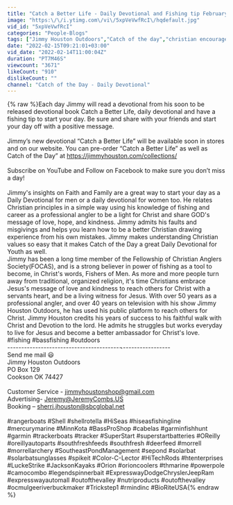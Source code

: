 ```yaml
---
title: "Catch a Better Life - Daily Devotional and Fishing tip February 14th"
image: "https:\/\/i.ytimg.com\/vi\/5xpVeVwfRcI\/hqdefault.jpg"
vid_id: "5xpVeVwfRcI"
categories: "People-Blogs"
tags: ["Jimmy Houston Outdoors","Catch of the day","christian encouragement"]
date: "2022-02-15T09:21:01+03:00"
vid_date: "2022-02-14T11:00:04Z"
duration: "PT7M46S"
viewcount: "3671"
likeCount: "910"
dislikeCount: ""
channel: "Catch of the Day - Daily Devotional"
---
```

{% raw %}Each day Jimmy will read a devotional from his soon to be released devotional book Catch a Better Life, daily devotional and have a fishing tip to start your day.  Be sure and share with your friends and start your day off with a positive message.<br /><br />Jimmy’s new devotional “Catch a Better Life” will be available soon in stores and on our website. You can pre-order “Catch a Better Life” as well as Catch of the Day” at <a rel="nofollow" target="blank" href="https://jimmyhouston.com/collections/">https://jimmyhouston.com/collections/</a><br /><br />Subscribe on YouTube and Follow on Facebook to make sure you don’t miss a day!<br /><br />Jimmy's insights on Faith and Family are a great way to start your day as a Daily Devotional for men or a daily devotional for women too. He relates Christian principles in a simple way using his knowledge of fishing and career as a professional angler to be a light for Christ and share GOD's message of love, hope, and kindness. Jimmy admits his faults and misgivings and helps you learn how to be a better Christian drawing experience from his own mistakes. Jimmy makes understanding Christian values so easy that it makes Catch of the Day a great Daily Devotional for Youth as well. <br />Jimmy has been a long time member of the Fellowship of Christian Anglers Society(FOCAS), and is a strong believer in power of fishing as a tool to become, in Christ's words, Fishers of Men. As more and more people turn away from traditional, organized religion, it's time Christians embrace Jesus's message of love and kindness to reach others for Christ with a servants heart, and be a living witness for Jesus. With over 50 years as a professional angler, and over 40 years on television with his show Jimmy Houston Outdoors, he has used his public platform to reach others for Christ. Jimmy Houston credits his years of success to his faithful walk with Christ and Devotion to the lord. He admits he struggles but works everyday to live for Jesus and become a better ambassador for Christ's love. <br />#fishing #bassfishing #outdoors <br />----------------------------------------¬-----------------<br />Send me mail 😃 <br />Jimmy Houston Outdoors<br />PO Box 129<br />Cookson OK 74427<br /><br />Customer Service - jimmyhoustonshop@gmail.com <br />Advertising- Jeremy@JeremyCombs.US<br />Booking – sherri.jhouston@sbcglobal.net<br /> <br />#rangerboats #Shell #shellrotella #HiSeas #hiseasfishingline #mercurymarine #MinnKota #BassProShop #cabelas #garminfishhunt #garmin #trackerboats #tracker #SuperStart #superstartbatteries #OReilly #oreillyautoparts #southfreshfeeds #southfresh #deerfeed #morrell #morrellarchery #SoutheastPondManagement #sepond #solarbat #solarbatsunglasses #spikeit #Color-C-Lector #HiTechRods #htenterprises #LuckeStrike #JacksonKayaks #Orion #orioncoolers #thmarine #powerpole #camocombo #legendspinnerbait #ExpresswayDodgeChryslerJeepRam #expresswayautomall #outofthevalley #nutriproducts #outofthevalley #ocmulgeeriverbuckmaker #Trickstep1 #rmindinc #BioRiteUSA{% endraw %}
